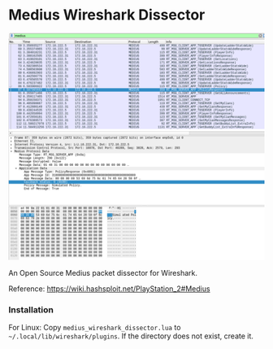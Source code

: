 # Medius Wireshark Dissector

![Medius Wireshark Dissector](screenshot.png)

An Open Source Medius packet dissector for Wireshark.

Reference: https://wiki.hashsploit.net/PlayStation_2#Medius

### Installation

For Linux: Copy `medius_wireshark_dissector.lua` to `~/.local/lib/wireshark/plugins`.
If the directory does not exist, create it.

